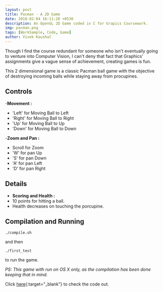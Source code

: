 ```yaml
---
layout: post
title: Pacman - A 2D Game
date: 2018-02-04 16:11:20 +0530
description: An OpenGL 2D Game coded in C for Grapics Coursework.
img: pacman.png
tags: [WorkSample, Code, Game]
author: Vivek Kaushal
---
```


Though I find the course redundant for someone who isn't eventually going to venture into Computer Vision, I can't deny that fact that Graphics' assignments give a vague sense of achievement, creating games is fun.

This 2 dimensional game is a classic Pacman ball game with the objective of destroying incoming balls while staying away from procupines.

Controls
----------

-**Movement :**
- 'Left' for Moving Ball to Left
- 'Right' for Moving Ball to Right
- 'Up' for Moving Ball to Up
- 'Down' for Moving Ball to Down

-**Zoom and Pan :**
- Scroll for Zoom
- 'W' for pan Up
- 'S' for pan Down
- 'A' for pan Left
- 'D' for pan Right

Details
--------

- **Scoring and Health :**
- 10 points for hitting a ball.
- Health decreases on touching the porcupine.


Compilation and Running
------------------------------
```
./compile.sh
```
and then
```
./first_test
```
to run the game.

_PS: This game with run on OS X only, as the compilation has been done keeping that in mind._

Click [here][github]{:target="_blank"} to check the code out.

[github]: https://github.com/kaushalvivek/PacMan
